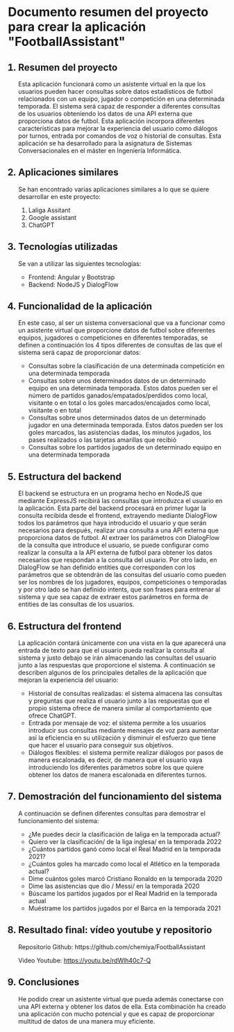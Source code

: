 <h1>Documento resumen del proyecto para crear la aplicación "FootballAssistant"</h1>

<ol>
<h2><li>Resumen del proyecto</li></h2>
<p>Esta aplicación funcionará como un asistente virtual en la que los usuarios pueden hacer consultas sobre datos estadísticos de futbol relacionados con un equipo, jugador o competición en una determinada temporada. El sistema será capaz de responder a diferentes consultas de los usuarios obteniendo los datos de una API externa que proporciona datos de futbol. Esta aplicación incorpora diferentes características para mejorar la experiencia del usuario como diálogos por turnos, entrada por comandos de voz o historial de consultas. Esta aplicación se ha desarrollado para la asignatura de Sistemas Conversacionales en el máster en Ingeniería Informática.
</p>




<h2><li>Aplicaciones similares</li></h2>
<p>Se han encontrado varias aplicaciones similares a lo que se quiere desarrollar en este proyecto:</p>
<ol>
  <li>Laliga Assitant</li>
  <li>Google assistant</li>
  <li>ChatGPT</li>

</ol>




<h2><li>Tecnologías utilizadas</li></h2>
<p>Se van a utilizar las siguientes tecnologías:</p>
<ul>

<li>Frontend: Angular y Bootstrap</li>
<li>Backend: NodeJS y DialogFlow</li>
</ul>



<h2><li>Funcionalidad de la aplicación</li></h2>
<p>En este caso, al ser un sistema conversacional que va a funcionar como un asistente virtual que proporcione datos de futbol sobre diferentes equipos, jugadores o competiciones en diferentes temporadas, se definen a continuación los 4 tipos diferentes de consultas de las que el sistema será capaz de proporcionar datos:</p>

<ul>
<li>Consultas sobre la clasificación de una determinada competición en una determinada temporada</li>
<li>Consultas sobre unos determinados datos de un determinado equipo en una determinada temporada. Estos datos pueden ser el número de partidos ganados/empatados/perdidos como local, visitante o en total o los goles marcados/encajados como local, visitante o en total</li>
<li>Consultas sobre unos determinados datos de un determinado jugador en una determinada temporada. Estos datos pueden ser los goles marcados, las asistencias dadas, los minutos jugados, los pases realizados o las tarjetas amarillas que recibió</li>
<li>Consultas sobre los partidos jugados de un determinado equipo en una determinada temporada</li>
</ul>







<h2><li>Estructura del backend</li></h2>

<p>El backend se estructura en un programa hecho en NodeJS que mediante ExpressJS recibirá las consultas que introduzca el usuario en la aplicación. Esta parte del backend procesará en primer lugar la consulta recibida desde el frontend, extrayendo mediante DialogFlow todos los parámetros que haya introducido el usuario y que serán necesarios para después, realizar una consulta a una API externa que proporciona datos de futbol. Al extraer los parámetros con DialogFlow de la consulta que introduce el usuario, se puede configurar como realizar la consulta a la API externa de futbol para obtener los datos necesarios que respondan a la consulta del usuario. Por otro lado, en DialogFlow se han definido entities que corresponden con los parámetros que se obtendrán de las consultas del usuario como pueden ser los nombres de los jugadores, equipos, competiciones o temporadas y por otro lado se han definido intents, que son frases para entrenar al sistema y que sea capaz de extraer estos parámetros en forma de entities de las consultas de los usuarios. </p>






<h2><li>Estructura del frontend</li></h2>
La aplicación contará únicamente con una vista en la que aparecerá una entrada de texto para que el usuario pueda realizar la consulta al sistema y justo debajo se irán almacenando las consultas del usuario junto a las respuestas que proporcione el sistema. A continuación se describen algunos de los principales detalles de la aplicación que mejoran la experiencia del usuario:
<ul>
<li>Historial de consultas realizadas: el sistema almacena las consultas y preguntas que realiza el usuario junto a las respuestas que el propio sistema ofrece de manera similar al comportamiento que ofrece ChatGPT.
</li>
<li>Entrada por mensaje de voz: el sistema permite a los usuarios introducir sus consultas mediante mensajes de voz para aumentar así la eficiencia en su utilización y disminuir el esfuerzo que tiene que hacer el usuario para conseguir sus objetivos. 
</li>
<li>Diálogos flexibles: el sistema permite realizar diálogos por pasos de manera escalonada, es decir, de manera que el usuario vaya introduciendo los diferentes parámetros sobre los que quiere obtener los datos de manera escalonada en diferentes turnos. 
 </li>

</ul>





<h2><li>Demostración del funcionamiento del sistema</li></h2>
<p>A continuación se definen diferentes consultas para demostrar el funcionamiento del sistema:</p>

<ul>
<li>¿Me puedes decir la clasificación de laliga en la temporada actual?</li>
<li>Quiero ver la clasificación/ de la liga inglesa/ en la temporada 2022</li>
<li>¿Cuántos partidos ganó como local el Real Madrid en la temporada 2021?</li>
<li>¿Cuántos goles ha marcado como local el Atlético en la temporada actual?</li>
<li>Dime cuántos goles marcó Cristiano Ronaldo en la temporada 2020</li>
<li>Dime las asistencias que dio / Messi/ en la temporada 2020</li>
<li>Búscame los partidos jugados por el Real Madrid en la temporada actual</li>
<li>Muéstrame los partidos jugados por el Barca en la temporada 2021</li>

</ul>










<h2><li>Resultado final: vídeo youtube y repositorio</li></h2>
Repositorio Github: https://github.com/chemiya/FootballAssistant

Video Youtube: https://youtu.be/rdWlh40c7-Q


<h2><li>Conclusiones</li></h2>
He podido crear un asistente virtual que pueda además conectarse con una API externa y obtener los datos de ella. Esta combinación ha creado una aplicación con mucho potencial y que es capaz de proporcionar multitud de datos de una manera muy eficiente. 


</ol>
